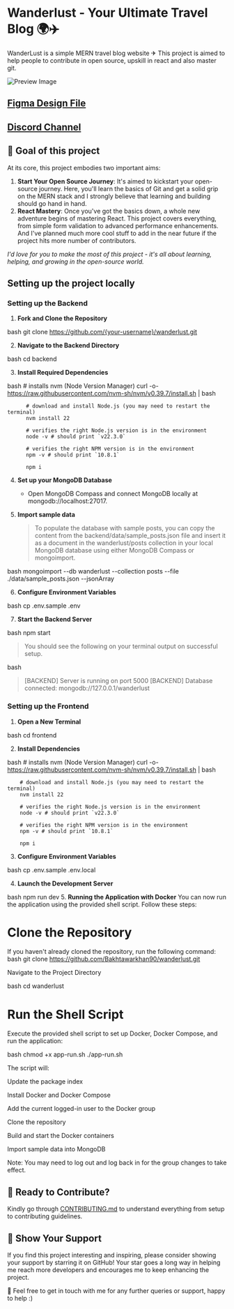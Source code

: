 # Wanderlust - Your Ultimate Travel Blog 🌍✈️

WanderLust is a simple MERN travel blog website ✈ This project is aimed to help people to contribute in open source, upskill in react and also master git.

![Preview Image](https://github.com/krishnaacharyaa/wanderlust/assets/116620586/17ba9da6-225f-481d-87c0-5d5a010a9538)

## [Figma Design File](https://www.figma.com/file/zqNcWGGKBo5Q2TwwVgR6G5/WanderLust--A-Travel-Blog-App?type=design&node-id=0%3A1&mode=design&t=c4oCG8N1Fjf7pxTt-1)
## [Discord Channel](https://discord.gg/FEKasAdCrG)

## 🎯 Goal of this project

At its core, this project embodies two important aims:

1. **Start Your Open Source Journey**: It's aimed to kickstart your open-source journey. Here, you'll learn the basics of Git and get a solid grip on the MERN stack and I strongly believe that learning and building should go hand in hand.
2. **React Mastery**: Once you've got the basics down, a whole new adventure begins of mastering React. This project covers everything, from simple form validation to advanced performance enhancements. And I've planned much more cool stuff to add in the near future if the project hits more number of contributors.

_I'd love for you to make the most of this project - it's all about learning, helping, and growing in the open-source world._

## Setting up the project locally

### Setting up the Backend

1. **Fork and Clone the Repository**

   
bash
   git clone https://github.com/{your-username}/wanderlust.git


2. **Navigate to the Backend Directory**

   
bash
   cd backend


3. **Install Required Dependencies**

   
bash
          # installs nvm (Node Version Manager)
          curl -o- https://raw.githubusercontent.com/nvm-sh/nvm/v0.39.7/install.sh | bash

          # download and install Node.js (you may need to restart the terminal)
          nvm install 22

          # verifies the right Node.js version is in the environment
          node -v # should print `v22.3.0`

          # verifies the right NPM version is in the environment
          npm -v # should print `10.8.1`  
  
          npm i


4. **Set up your MongoDB Database**

   - Open MongoDB Compass and connect MongoDB locally at mongodb://localhost:27017.

5. **Import sample data**

   > To populate the database with sample posts, you can copy the content from the backend/data/sample_posts.json file and insert it as a document in the wanderlust/posts collection in your local MongoDB database using either MongoDB Compass or mongoimport.

   
bash
   mongoimport --db wanderlust --collection posts --file ./data/sample_posts.json --jsonArray


6. **Configure Environment Variables**

   
bash
   cp .env.sample .env


7. **Start the Backend Server**

   
bash
   npm start


   > You should see the following on your terminal output on successful setup.
   >
   > 
bash
   > [BACKEND] Server is running on port 5000
   > [BACKEND] Database connected: mongodb://127.0.0.1/wanderlust
   >


### Setting up the Frontend

1. **Open a New Terminal**

   
bash
   cd frontend


2. **Install Dependencies**

   
bash
        # installs nvm (Node Version Manager)
        curl -o- https://raw.githubusercontent.com/nvm-sh/nvm/v0.39.7/install.sh | bash

        # download and install Node.js (you may need to restart the terminal)
        nvm install 22

        # verifies the right Node.js version is in the environment
        node -v # should print `v22.3.0`

        # verifies the right NPM version is in the environment
        npm -v # should print `10.8.1`
  
        npm i


3. **Configure Environment Variables**

   
bash
   cp .env.sample .env.local


4. **Launch the Development Server**

   
bash
   npm run dev
5. **Running the Application with Docker**
You can now run the application using the provided shell script. Follow these steps:

# Clone the Repository
If you haven't already cloned the repository, run the following command:
bash
     git clone https://github.com/Bakhtawarkhan90/wanderlust.git

Navigate to the Project Directory

bash
        cd wanderlust
# Run the Shell Script
Execute the provided shell script to set up Docker, Docker Compose, and run the application:

bash
          chmod +x app-run.sh
          ./app-run.sh

The script will:

Update the package index

Install Docker and Docker Compose

Add the current logged-in user to the Docker group

Clone the repository

Build and start the Docker containers

Import sample data into MongoDB

Note: You may need to log out and log back in for the group changes to take effect.
   

## 🌟 Ready to Contribute?

Kindly go through [CONTRIBUTING.md](https://github.com/krishnaacharyaa/wanderlust/blob/main/.github/CONTRIBUTING.md) to understand everything from setup to contributing guidelines.

## 💖 Show Your Support

If you find this project interesting and inspiring, please consider showing your support by starring it on GitHub! Your star goes a long way in helping me reach more developers and encourages me to keep enhancing the project.

🚀 Feel free to get in touch with me for any further queries or support, happy to help :)
